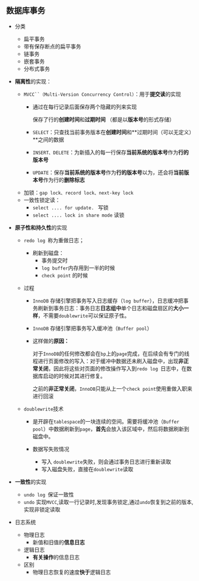 ## 数据库事务
* 分类

    * 扁平事务
    * 带有保存断点的扁平事务
    * 链事务
    * 嵌套事务
    * 分布式事务
* **隔离性**的实现：
    * `MVCC``（Multi-Version Concurrency Control）`：用于**提交读**的实现
        * 通过在每行记录后面保存两个隐藏的列来实现
         
            保存了行的**创建时间**和**过期时间**  （都是以**版本号**的形式存储）
        * `SELECT`：只查找当前事务版本在**创建时间**和**过期时间（可以无定义）**之间的数据
        * `INSERT、DELETE`：为新插入的每一行保存**当前系统的版本号**作为**行的版本号**
        * `UPDATE`：保存**当前系统的版本号**作为**行的版本号**以为，还会将**当前版本号**作为行的**删除标志**
    * 加锁：`gap lock、record lock、next-key lock`
    * 一致性锁定读：
        * `select .... for update. ` 写锁
        * `select .... lock in share mode` 读锁

* **原子性和持久性**的实现
    * `redo log `称为重做日志；
        * 刷新到磁盘：
            * 事务提交时
            * `log buffer`内存用到一半的时候
            * `check point` 的时候
         
    * 过程
        * `InnoDB` 存储引擎把事务写入日志缓存（`log buffer`），日志缓冲把事务刷新到事务日志：事务日志**日志组中**单个日志和磁盘扇区的**大小一样**，不需要`doublewrite`可以保证原子性。
        
        * `InnoDB` 存储引擎把事务写入缓冲池（`Buffer pool`）
        * 这样做的**原因：**
            
            对于`InnoDB`的任何修改都会在`bp`上的`page`完成，在后续会有专门的线程进行页面修改的写入：对于缓冲中数据还未刷入磁盘中，出现**非正常关闭**，因此将这些对页面的修改操作写入到`redo log `日志中，在数据库启动的时候对其进行修复。
            
            之前的**非正常关闭**，`InnoDB`只能从上一个`check point`使用重做入职来进行回滚
    * `doublewrite`技术
        *  是开辟在`tablespace`的一块连续的空间。需要将缓冲池（`Buffer pool`）中数据刷新到`page`，**首先**会放入该区域中，然后将数据刷新到磁盘中。
        
        *  数据写失败情况
            * 写入 `doublewrite`失败，则会通过事务日志进行重新读取
            * 写入磁盘失败，直接在`doublewrite`读取
    
* **一致性**的实现
    * `undo log `保证一致性
    * `undo` 实现`MVCC`,读取一行记录时,发现事务锁定,通过`undo`恢复到之前的版本,实现非锁定读取
* 日志系统
    * 物理日志
        * 新值和旧值的**信息日志** 
    * 逻辑日志
        * **有关操作**的信息日志  
    * 区别
        * 物理日志恢复的速度**快于**逻辑日志  


